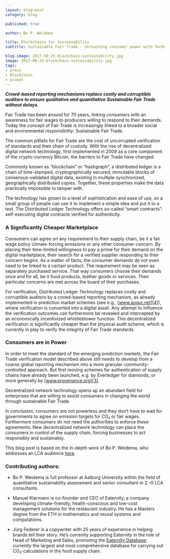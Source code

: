 ```yaml
---
layout: blog-post
category: blog

published: true

author: Bo P. Weidema

title: Blockchains for Sustainability
subtitle: Sustainable Fair Trade – Unleashing consumer power with Technology

blog-image: 2017-08-25-blockchain-sustainability.jpg
image: 2017-08-25-blockchain-sustainability.jpg
tags:
- press
- Blockchain
- planet
---
```


<em style="font-weight: bold;">**Crowd-based reporting mechanisms replace costly
and corruptible auditors to ensure qualitative and quantitative Sustainable Fair
Trade without delays.**</em>

Fair Trade has been around for 70 years, linking consumers with an awareness for
fair wages to producers willing to respond to their demands. Today the concept
of Fair Trade is increasingly linked to a broader social and environmental
responsibility: Sustainable Fair Trade.

The common pitfalls for Fair Trade are the cost of uncorrupted verification of
standards and their chain of custody. With the rise of decentralized digital
network technology, first implemented in 2009 as a core component of the
crypto-currency Bitcoin, the barriers to Fair Trade have changed.

Commonly known as “blockchain” or “hashgraph”, a distributed ledger is a chain
of time-stamped, cryptographically secured, immutable blocks of
consensus-validated digital data, existing in multiple synchronized,
geographically distributed copies. Together, these properties make the data
practically impossible to tamper with.

The technology has grown to a level of sophistication and ease of use, so a
small group of people can use it to implement a simple idea and put it to a
test. The Distributed Ledger Technology offers so-called “smart contracts”:
self-executing digital contracts verified for authenticity.

### A Significantly Cheaper Marketplace

Consumers can agree on any requirement to their supply chain, be it a fair wage
policy climate-forcing emissions or any other consumer concern. By placing their
time-limited willingness to pay a prime for their demand on the digital
marketplace, their search for a verified supplier responding to their concern
begins. As a matter of facts, the consumer demands do not even need to be linked
to a certain product. The requirement may be seen as separately purchased
service. That way consumers choose their demands once and for all, be it food
products, leather goods or services. Their particular concerns are met across
the board of their purchases.

For verification, Distributed Ledger Technology replaces costly and corruptible
auditors by a crowd-based reporting mechanism, as already implemented in
prediction market schemes (see e.g., [www.augur.net][4]), where verification is
converted into a digital asset. Any attempt to influence the verification
outcomes can furthermore be revealed and intercepted by an economically
incentivized whistleblower function. This decentralized verification is
significantly cheaper than the physical audit scheme, which is currently in play
to verify the integrity of Fair Trade standards.

### Consumers are in Power

In order to meet the standard of the emerging prediction markets, the Fair Trade
verification model described above still needs to develop from a coarse global
reporting mechanism into a more granular community-controlled approach. But
first moving schemes for authentication of supply chains have already been
launched, e.g. by Everledger for diamonds, or more generally by
[www.provenance.org][3].

Decentralized network technology opens up an abundant field for enterprises that
are willing to assist consumers in changing the world through sustainable Fair
Trade.

In conclusion, consumers are not powerless and they don’t have to wait for
governments to agree on emission targets for CO₂ or fair wages. Furthermore
consumers do not need the authorities to enforce these agreements. New
decentralized network technology can place the consumers in control of the
supply chain, forcing businesses to act responsibly and sustainably.

This blog post is based on the in-depth work of Bo P. Weidema, who addresses an
LCA audience [here][1].

### Contributing authors:

* Bo P. Weidema is full professor at Aalborg University within the field of
  quantitative sustainability assessment and senior consultant in 2.-0 LCA
  consultants.

* Manuel Klarmann is co-founder and CEO of Eaternity, a company developing
  climate-friendly, health-conscious and low-cost management solutions for the
  restaurant industry. He has a Masters degree from the ETH in mathematics and
  neural systems and computations.

* Jürg Federer is a copywriter with 25 years of experience in helping brands
  tell their story. He’s currently supporting Eaternity in the role of Head of
  Marketing and Sales, promoting the [Eaternity Database][2]; currently the
  largest and most comprehensive database for carrying out CO₂-calculations in
  the food supply chain.

[1]: https://lca-net.com/blog/what-will-distributed-ledger-technology-mean-for-lca/
[2]: http://www.eaternity.org/foodprint/database
[3]: http://www.provenance.org
[4]: https://augur.net
